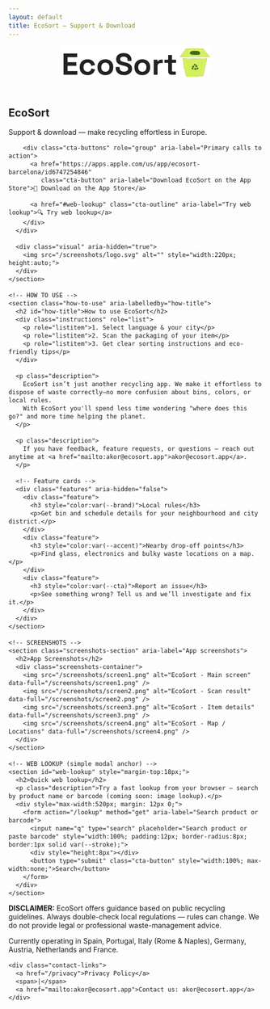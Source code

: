 ```yaml
---
layout: default
title: EcoSort — Support & Download
---
```


<div class="container">
  <header class="app-header" role="banner">
    <img src="/screenshots/logo.svg" alt="EcoSort logo" class="logo" />
  </header>

  <main role="main" aria-labelledby="hero-title">
    <!-- HERO -->
    <section class="hero" role="region" aria-label="EcoSort hero">
      <div class="left">
        <h1 id="hero-title" class="main-title">EcoSort</h1>
        <p class="subtitle">Support & download — make recycling effortless in Europe.</p>

        <div class="cta-buttons" role="group" aria-label="Primary calls to action">
          <a href="https://apps.apple.com/us/app/ecosort-barcelona/id6747254846"
             class="cta-button" aria-label="Download EcoSort on the App Store">📱 Download on the App Store</a>

          <a href="#web-lookup" class="cta-outline" aria-label="Try web lookup">🔍 Try web lookup</a>
        </div>
      </div>

      <div class="visual" aria-hidden="true">
        <img src="/screenshots/logo.svg" alt="" style="width:220px; height:auto;">
      </div>
    </section>

    <!-- HOW TO USE -->
    <section class="how-to-use" aria-labelledby="how-title">
      <h2 id="how-title">How to use EcoSort</h2>
      <div class="instructions" role="list">
        <p role="listitem">1. Select language & your city</p>
        <p role="listitem">2. Scan the packaging of your item</p>
        <p role="listitem">3. Get clear sorting instructions and eco-friendly tips</p>
      </div>

      <p class="description">
        EcoSort isn’t just another recycling app. We make it effortless to dispose of waste correctly—no more confusion about bins, colors, or local rules.
        With EcoSort you'll spend less time wondering "where does this go?" and more time helping the planet.
      </p>

      <p class="description">
        If you have feedback, feature requests, or questions — reach out anytime at <a href="mailto:akor@ecosort.app">akor@ecosort.app</a>.
      </p>

      <!-- Feature cards -->
      <div class="features" aria-hidden="false">
        <div class="feature">
          <h3 style="color:var(--brand)">Local rules</h3>
          <p>Get bin and schedule details for your neighbourhood and city district.</p>
        </div>
        <div class="feature">
          <h3 style="color:var(--accent)">Nearby drop-off points</h3>
          <p>Find glass, electronics and bulky waste locations on a map.</p>
        </div>
        <div class="feature">
          <h3 style="color:var(--cta)">Report an issue</h3>
          <p>See something wrong? Tell us and we’ll investigate and fix it.</p>
        </div>
      </div>
    </section>

    <!-- SCREENSHOTS -->
    <section class="screenshots-section" aria-label="App screenshots">
      <h2>App Screenshots</h2>
      <div class="screenshots-container">
        <img src="/screenshots/screen1.png" alt="EcoSort - Main screen" data-full="/screenshots/screen1.png" />
        <img src="/screenshots/screen2.png" alt="EcoSort - Scan result" data-full="/screenshots/screen2.png" />
        <img src="/screenshots/screen3.png" alt="EcoSort - Item details" data-full="/screenshots/screen3.png" />
        <img src="/screenshots/screen4.png" alt="EcoSort - Map / Locations" data-full="/screenshots/screen4.png" />
      </div>
    </section>

    <!-- WEB LOOKUP (simple modal anchor) -->
    <section id="web-lookup" style="margin-top:18px;">
      <h2>Quick web lookup</h2>
      <p class="description">Try a fast lookup from your browser — search by product name or barcode (coming soon: image lookup).</p>
      <div style="max-width:520px; margin: 12px 0;">
        <form action="/lookup" method="get" aria-label="Search product or barcode">
          <input name="q" type="search" placeholder="Search product or paste barcode" style="width:100%; padding:12px; border-radius:8px; border:1px solid var(--stroke);">
          <div style="height:8px"></div>
          <button type="submit" class="cta-button" style="width:100%; max-width:none;">Search</button>
        </form>
      </div>
    </section>

  </main>

  <!-- Footer -->
  <footer class="app-footer" role="contentinfo">
    <p><strong>DISCLAIMER:</strong> EcoSort offers guidance based on public recycling guidelines. Always double-check local regulations — rules can change. We do not provide legal or professional waste-management advice.</p>
    <p>Currently operating in Spain, Portugal, Italy (Rome & Naples), Germany, Austria, Netherlands and France.</p>

    <div class="contact-links">
      <a href="/privacy">Privacy Policy</a>
      <span>|</span>
      <a href="mailto:akor@ecosort.app">Contact us: akor@ecosort.app</a>
    </div>
  </footer>
</div>

<!-- Simple image lightbox script -->
<script>
  (function(){
    const images = document.querySelectorAll('.screenshots-container img');
    if (!images.length) return;

    const modal = document.createElement('div');
    modal.className = 'image-modal';
    modal.innerHTML = '<button class="visually-hidden" id="lb-close">Close</button><img alt="" /><button class="visually-hidden">next</button>';
    document.body.appendChild(modal);
    const modalImg = modal.querySelector('img');

    images.forEach(img => {
      img.addEventListener('click', () => {
        const src = img.getAttribute('data-full') || img.src;
        modalImg.src = src;
        modal.classList.add('open');
        document.body.style.overflow = 'hidden';
      });
    });

    modal.addEventListener('click', (e) => {
      if (e.target === modal || e.target === modalImg) {
        modal.classList.remove('open');
        document.body.style.overflow = '';
      }
    });

    // close on Esc
    document.addEventListener('keydown', (e) => {
      if (e.key === 'Escape') {
        modal.classList.remove('open');
        document.body.style.overflow = '';
      }
    });
  })();
</script>
